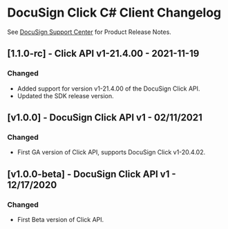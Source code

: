 # DocuSign Click C# Client Changelog
See [DocuSign Support Center](https://support.docusign.com/en/releasenotes/) for Product Release Notes.

## [1.1.0-rc] - Click API v1-21.4.00 - 2021-11-19
### Changed
- Added support for version v1-21.4.00 of the DocuSign Click API.
- Updated the SDK release version.

## [v1.0.0] - DocuSign Click API v1 - 02/11/2021
### Changed
- First GA version of Click API, supports DocuSign Click v1-20.4.02.

## [v1.0.0-beta] - DocuSign Click API v1 - 12/17/2020
### Changed
- First Beta version of Click API.